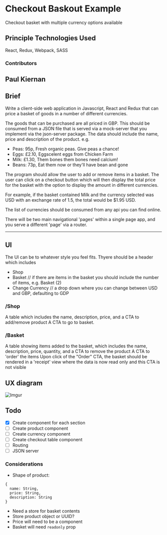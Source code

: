 # Checkout Baskout Example

Checkout basket with multiple currency options available

## Principle Technologies Used

React, Redux, Webpack, SASS

### Contributors

## Paul Kiernan

## Brief

Write a client-side web application in Javascript, React and Redux that can price a basket of goods in a number of different currencies.

The goods that can be purchased are all priced in GBP.
This should be consumed from a JSON file that is served via a mock-server that you implement via the json-server package.
The data should include the name, price and description of the product.
e.g.

- Peas: 95p, Fresh organic peas. Give peas a chance!
- Eggs: £2.10, Eggscelent eggs from Chicken Farm
- Milk: £1.30, Them bones them bones need calcium!
- Beans: 73p, Eat them now or they'll have bean and gone

The program should allow the user to add or remove items in a basket. The user can click on a checkout button which will
then display the total price for the basket with the option to display the amount in different currencies.

For example, if the basket contained Milk and the currency selected was USD with an exchange rate of 1.5,
the total would be \$1.95 USD.

The list of currencies should be consumed from any api you can find online.

There will be two main navigational 'pages' within a single page app, and you serve a different 'page' via a router.

---

## UI

The UI can be to whatever style you feel fits.
Thyere should be a header which includes

- Shop
- Basket // if there are items in the basket you should include the number of items, e.g. Basket (2)
- Change Currency // a drop down where you can change between USD and GBP, defaulting to GDP

### /Shop

A table which includes the name, description, price, and a CTA to add/remove product
A CTA to go to basket.

### /Basket

A table showing items added to the basket, which includes the name, description, price, quantity, and a CTA to remove the product
A CTA to 'order' the items
Upon click of the "Order" CTA, the basket should be rendered in a 'receipt' view where the data is now read only and this CTA is not visible

## UX diagram

![Imgur](https://i.imgur.com/JytHSr6.png)

## Todo

- [x] Create component for each section
- [ ] Create product component
- [ ] Create currency component
- [ ] Create checkout table component
- [ ] Routing
- [ ] JSON server

### Considerations

- Shape of product:

```
{
  name: String,
  price: String,
  description: String
}
```

- Need a store for basket contents
- Store product object or UUID?
- Price will need to be a component
- Basket will need `readonly` prop
